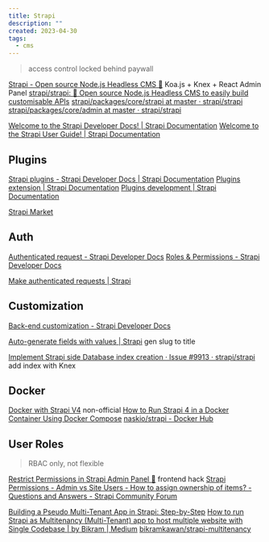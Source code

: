 ```yaml
---
title: Strapi
description: ""
created: 2023-04-30
tags:
  - cms
---
```


> access control locked behind paywall

[Strapi - Open source Node.js Headless CMS 🚀](https://strapi.io/) Koa.js + Knex + React Admin Panel
[strapi/strapi: 🚀 Open source Node.js Headless CMS to easily build customisable APIs](https://github.com/strapi/strapi)
[strapi/packages/core/strapi at master · strapi/strapi](https://github.com/strapi/strapi/tree/master/packages/core/strapi)
[strapi/packages/core/admin at master · strapi/strapi](https://github.com/strapi/strapi/tree/master/packages/core/admin)

[Welcome to the Strapi Developer Docs! | Strapi Documentation](https://docs.strapi.io/dev-docs/intro)
[Welcome to the Strapi User Guide! | Strapi Documentation](https://docs.strapi.io/user-docs/intro)

## Plugins

[Strapi plugins - Strapi Developer Docs | Strapi Documentation](https://docs.strapi.io/dev-docs/plugins)
[Plugins extension | Strapi Documentation](https://docs.strapi.io/dev-docs/plugins-extension)
[Plugins development | Strapi Documentation](https://docs.strapi.io/dev-docs/plugins-development)

[Strapi Market](https://market.strapi.io/)

## Auth

[Authenticated request - Strapi Developer Docs](https://docs.strapi.io/developer-docs/latest/guides/auth-request.html)
[Roles & Permissions - Strapi Developer Docs](https://docs.strapi.io/developer-docs/latest/plugins/users-permissions.html)

[Make authenticated requests | Strapi](https://strapi.io/video-library/making-authenticated-requests)

## Customization

[Back-end customization - Strapi Developer Docs](https://docs.strapi.io/developer-docs/latest/development/backend-customization.html)

[Auto-generate fields with values | Strapi](https://strapi.io/video-library/auto-generated-field-value) gen slug to title

[Implement Strapi side Database index creation · Issue #9913 · strapi/strapi](https://github.com/strapi/strapi/issues/9913#issuecomment-811014560) add index with Knex

## Docker

[Docker with Strapi V4](https://blog.dehlin.dev/docker-with-strapi-v4) non-official
[How to Run Strapi 4 in a Docker Container Using Docker Compose](https://razinj.dev/how-to-run-strapi-4-in-a-docker-container-using-docker-compose/)
[naskio/strapi - Docker Hub](https://hub.docker.com/r/naskio/strapi)

## User Roles

> RBAC only, not flexible

[Restrict Permissions in Strapi Admin Panel 🔐](https://strapi.io/blog/admin-permissions) frontend hack
[Strapi Permissions - Admin vs Site Users - How to assign ownership of items? - Questions and Answers - Strapi Community Forum](https://forum.strapi.io/t/strapi-permissions-admin-vs-site-users-how-to-assign-ownership-of-items/1403)

[Building a Pseudo Multi-Tenant App in Strapi: Step-by-Step](https://strapi.io/blog/how-to-build-a-pseudo-multi-tenant-application-in-strapi)
[How to run Strapi as Multitenancy (Multi-Tenant) app to host multiple website with Single Codebase | by Bikram | Medium](https://medium.com/@bikramkawan/how-to-run-strapi-as-multitenancy-multi-tenant-app-to-host-multiple-website-with-single-codebase-4dde5f9de6d)
[bikramkawan/strapi-multitenancy](https://github.com/bikramkawan/strapi-multitenancy)

